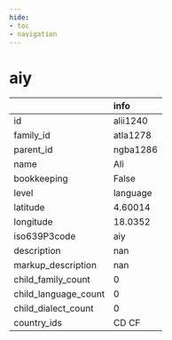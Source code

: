 ```yaml
---
hide:
- toc
- navigation
---
```

# aiy
|                      | info     |
|:---------------------|:---------|
| id                   | alii1240 |
| family_id            | atla1278 |
| parent_id            | ngba1286 |
| name                 | Ali      |
| bookkeeping          | False    |
| level                | language |
| latitude             | 4.60014  |
| longitude            | 18.0352  |
| iso639P3code         | aiy      |
| description          | nan      |
| markup_description   | nan      |
| child_family_count   | 0        |
| child_language_count | 0        |
| child_dialect_count  | 0        |
| country_ids          | CD CF    |
